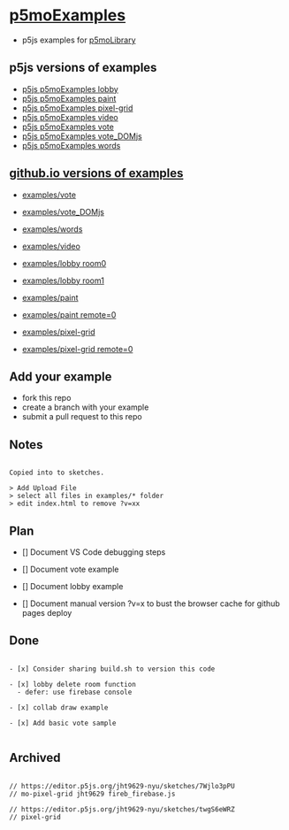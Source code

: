 # [p5moExamples](https://github.com/molab-itp/p5moExamples.git)

- p5js examples for [p5moLibrary](https://github.com/molab-itp/p5moLibrary.git)

## p5js versions of examples

- [p5js p5moExamples lobby](https://editor.p5js.org/jht9629-nyu/sketches/vP6sWN4Cu)
- [p5js p5moExamples paint](https://editor.p5js.org/jht9629-nyu/sketches/nBefVKAbH)
- [p5js p5moExamples pixel-grid](https://editor.p5js.org/jht9629-nyu/sketches/CntV1JQNp)
- [p5js p5moExamples video](https://editor.p5js.org/jht9629-nyu/sketches/KeRAIMzHN)
- [p5js p5moExamples vote](https://editor.p5js.org/jht9629-nyu/sketches/EEafnQwr1)
- [p5js p5moExamples vote_DOMjs](https://editor.p5js.org/jht9629-nyu/sketches/CAgivET8K)
- [p5js p5moExamples words](https://editor.p5js.org/jht9629-nyu/sketches/23h3z1G82)

## [github.io versions of examples](https://molab-itp.github.io/p5moExamples?v=51)

- [examples/vote](examples/vote?v=51)
- [examples/vote_DOMjs](examples/vote_DOMjs?v=51)
- [examples/words](examples/words?v=51)
- [examples/video](examples/video?v=51)

- [examples/lobby room0](examples/lobby?v=51&room=room0)
- [examples/lobby room1](examples/lobby?v=51&room=room1)
- [examples/paint](examples/paint?v=51)
- [examples/paint remote=0](examples/paint?v=51&remote=0)
- [examples/pixel-grid](examples/pixel-grid?v=51)
- [examples/pixel-grid remote=0](examples/pixel-grid?v=51&remote=0)

## Add your example

- fork this repo
- create a branch with your example
- submit a pull request to this repo

## Notes

```

Copied into to sketches.

> Add Upload File
> select all files in examples/* folder
> edit index.html to remove ?v=xx

```

## Plan

- [] Document VS Code debugging steps

- [] Document vote example

- [] Document lobby example

- [] Document manual version ?v=x to bust the browser cache for github pages deploy

## Done

```

- [x] Consider sharing build.sh to version this code

- [x] lobby delete room function
  - defer: use firebase console

- [x] collab draw example

- [x] Add basic vote sample


```

## Archived

```

// https://editor.p5js.org/jht9629-nyu/sketches/7Wjlo3pPU
// mo-pixel-grid jht9629 fireb_firebase.js

// https://editor.p5js.org/jht9629-nyu/sketches/twgS6eWRZ
// pixel-grid


```
